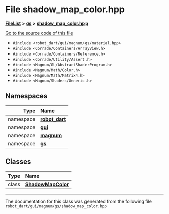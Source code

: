 

# File shadow\_map\_color.hpp



[**FileList**](files.md) **>** [**gs**](dir_2f8612d80f6bb57c97efd4c82e0df286.md) **>** [**shadow\_map\_color.hpp**](shadow__map__color_8hpp.md)

[Go to the source code of this file](shadow__map__color_8hpp_source.md)



* `#include <robot_dart/gui/magnum/gs/material.hpp>`
* `#include <Corrade/Containers/ArrayView.h>`
* `#include <Corrade/Containers/Reference.h>`
* `#include <Corrade/Utility/Assert.h>`
* `#include <Magnum/GL/AbstractShaderProgram.h>`
* `#include <Magnum/Math/Color.h>`
* `#include <Magnum/Math/Matrix4.h>`
* `#include <Magnum/Shaders/Generic.h>`













## Namespaces

| Type | Name |
| ---: | :--- |
| namespace | [**robot\_dart**](namespacerobot__dart.md) <br> |
| namespace | [**gui**](namespacerobot__dart_1_1gui.md) <br> |
| namespace | [**magnum**](namespacerobot__dart_1_1gui_1_1magnum.md) <br> |
| namespace | [**gs**](namespacerobot__dart_1_1gui_1_1magnum_1_1gs.md) <br> |


## Classes

| Type | Name |
| ---: | :--- |
| class | [**ShadowMapColor**](classrobot__dart_1_1gui_1_1magnum_1_1gs_1_1ShadowMapColor.md) <br> |



















































------------------------------
The documentation for this class was generated from the following file `robot_dart/gui/magnum/gs/shadow_map_color.hpp`

